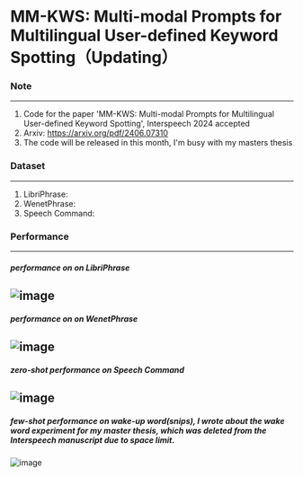 # MM-KWS: Multi-modal Prompts for Multilingual User-defined Keyword Spotting（Updating）

### Note
---
1. Code for the paper 'MM-KWS: Multi-modal Prompts for Multilingual User-defined Keyword Spotting', Interspeech 2024 accepted
2. Arxiv: <a>https://arxiv.org/pdf/2406.07310</a>
4. The code will be released in this month, I'm busy with my masters thesis

### Dataset
---
1. LibriPhrase:
2. WenetPhrase:
3. Speech Command:

### Performance
---
##### performance on on LibriPhrase
   
   ![image](https://github.com/aizhiqi-work/MM-KWS/assets/98506724/a893c8b5-7104-4044-87ed-85d418e33f0b)
---
##### performance on on WenetPhrase
   
   ![image](https://github.com/aizhiqi-work/MM-KWS/assets/98506724/450d14f3-9621-44cb-8156-9f4e80b34ab9)
---
##### zero-shot performance on Speech Command
   
   ![image](https://github.com/aizhiqi-work/MM-KWS/assets/98506724/5736d986-ddd0-4059-8897-2bcc47942f79)
---
##### few-shot performance on wake-up word(snips), I wrote about the wake word experiment for my master thesis, which was deleted from the Interspeech manuscript due to space limit.
   
   ![image](https://github.com/aizhiqi-work/MM-KWS/assets/98506724/24fc52e9-89bd-40c8-9f98-caec343a1d84)





